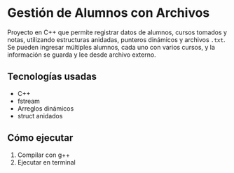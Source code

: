 # Gestión de Alumnos con Archivos

Proyecto en C++ que permite registrar datos de alumnos, cursos tomados y notas, utilizando estructuras anidadas, punteros dinámicos y archivos `.txt`.  
Se pueden ingresar múltiples alumnos, cada uno con varios cursos, y la información se guarda y lee desde archivo externo.

## Tecnologías usadas
- C++
- fstream
- Arreglos dinámicos
- struct anidados

## Cómo ejecutar
1. Compilar con g++
2. Ejecutar en terminal
